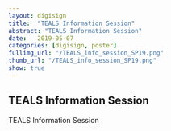 ```yaml
---
layout: digisign
title:  "TEALS Information Session"
abstract: "TEALS Information Session"
date:   2019-05-07
categories: [digisign, poster]
fullimg_url: "/TEALS_info_session_SP19.png"
thumb_url: "/TEALS_info_session_SP19.png"
show: true
---
```

## TEALS Information Session
TEALS Information Session
